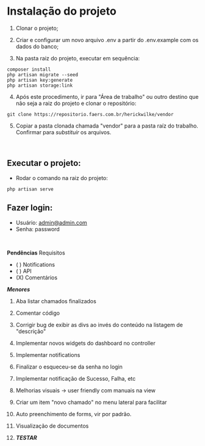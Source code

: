 # Instalação do projeto

1. Clonar o projeto;

2. Criar e configurar um novo arquivo .env a partir do .env.example com os dados do banco;

3. Na pasta raiz do projeto, executar em sequência: 

``` 
composer install
php artisan migrate --seed 
php artisan key:generate
php artisan storage:link

```

4. Após este procedimento, ir para "Área de trabalho" ou outro destino que não seja a raiz do projeto e clonar o repositório:
```
git clone https://repositorio.faers.com.br/herickwilke/vendor
```

5. Copiar a pasta clonada chamada "vendor" para a pasta raíz do trabalho. Confirmar para *substituir* os arquivos.

<br>

## Executar o projeto:

- Rodar o comando na raiz do projeto:

```
php artisan serve
```
## Fazer login: 
- Usuário: admin@admin.com
- Senha: password 

<br>

**Pendências**
Requisitos

- ( ) Notifications
- ( ) API
- (X) Comentários

***Menores***

1. Aba listar chamados finalizados

2. Comentar código

3. Corrigir bug de exibir as divs ao invés do conteúdo na listagem de "descrição"

4. Implementar novos widgets do dashboard no controller

5. Implementar notifications

6. Finalizar o esqueceu-se da senha no login

8. Implementar notificação de Sucesso, Falha, etc

9. Melhorias visuais -> user friendly com manuais na view

11. Criar um item "novo chamado" no menu lateral para facilitar

15. Auto preenchimento de forms, vir por padrão.

16. Visualização de documentos

16. ***TESTAR***